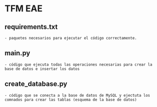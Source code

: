 # TFM EAE

## requirements.txt 
    - paquetes necesarios para ejecutar el código correctamente.

## main.py 
    - código que ejecuta todas las operaciones necesarias para crear la base de datos e insertar los datos

## create_database.py 
    - código que se conecta a la base de datos de MySQL y ejectuta los comnados para crear las tablas (esquema de la base de datos)
